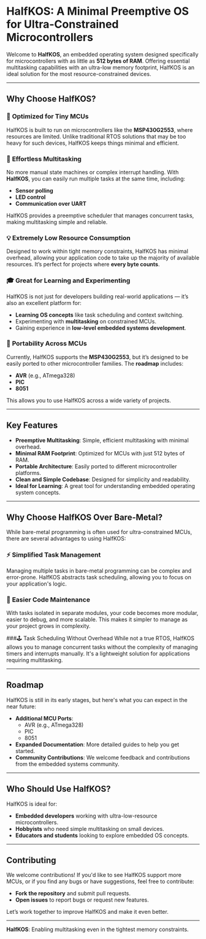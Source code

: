 # HalfKOS: A Minimal Preemptive OS for Ultra-Constrained Microcontrollers

Welcome to **HalfKOS**, an embedded operating system designed specifically for microcontrollers with as little as **512 bytes of RAM**. Offering essential multitasking capabilities with an ultra-low memory footprint, HalfKOS is an ideal solution for the most resource-constrained devices.

---

## Why Choose HalfKOS?

### 🌟 **Optimized for Tiny MCUs**

HalfKOS is built to run on microcontrollers like the **MSP430G2553**, where resources are limited. Unlike traditional RTOS solutions that may be too heavy for such devices, HalfKOS keeps things minimal and efficient.

### 🚀 **Effortless Multitasking**

No more manual state machines or complex interrupt handling. With **HalfKOS**, you can easily run multiple tasks at the same time, including:
- **Sensor polling**
- **LED control**
- **Communication over UART**

HalfKOS provides a preemptive scheduler that manages concurrent tasks, making multitasking simple and reliable.

### 💡 **Extremely Low Resource Consumption**

Designed to work within tight memory constraints, HalfKOS has minimal overhead, allowing your application code to take up the majority of available resources. It’s perfect for projects where **every byte counts**.

### 🎓 **Great for Learning and Experimenting**

HalfKOS is not just for developers building real-world applications — it’s also an excellent platform for:
- **Learning OS concepts** like task scheduling and context switching.
- Experimenting with **multitasking** on constrained MCUs.
- Gaining experience in **low-level embedded systems development**.

### 🔄 **Portability Across MCUs**

Currently, HalfKOS supports the **MSP430G2553**, but it’s designed to be easily ported to other microcontroller families. The **roadmap** includes:
- **AVR** (e.g., ATmega328)
- **PIC**
- **8051**

This allows you to use HalfKOS across a wide variety of projects.

---

## Key Features

- **Preemptive Multitasking**: Simple, efficient multitasking with minimal overhead.
- **Minimal RAM Footprint**: Optimized for MCUs with just 512 bytes of RAM.
- **Portable Architecture**: Easily ported to different microcontroller platforms.
- **Clean and Simple Codebase**: Designed for simplicity and readability.
- **Ideal for Learning**: A great tool for understanding embedded operating system concepts.

---

## Why Choose HalfKOS Over Bare-Metal?

While bare-metal programming is often used for ultra-constrained MCUs, there are several advantages to using HalfKOS:

### ⚡ **Simplified Task Management**
Managing multiple tasks in bare-metal programming can be complex and error-prone. HalfKOS abstracts task scheduling, allowing you to focus on your application's logic.

### 🔄 **Easier Code Maintenance**
With tasks isolated in separate modules, your code becomes more modular, easier to debug, and more scalable. This makes it simpler to manage as your project grows in complexity.

###🕹️ Task Scheduling Without Overhead
While not a true RTOS, HalfKOS allows you to manage concurrent tasks without the complexity of managing timers and interrupts manually. It's a lightweight solution for applications requiring multitasking.

---

## Roadmap

HalfKOS is still in its early stages, but here's what you can expect in the near future:
- **Additional MCU Ports**:
  - AVR (e.g., ATmega328)
  - PIC
  - 8051
- **Expanded Documentation**: More detailed guides to help you get started.
- **Community Contributions**: We welcome feedback and contributions from the embedded systems community.

---

## Who Should Use HalfKOS?

HalfKOS is ideal for:
- **Embedded developers** working with ultra-low-resource microcontrollers.
- **Hobbyists** who need simple multitasking on small devices.
- **Educators and students** looking to explore embedded OS concepts.

---

## Contributing

We welcome contributions! If you'd like to see HalfKOS support more MCUs, or if you find any bugs or have suggestions, feel free to contribute:
- **Fork the repository** and submit pull requests.
- **Open issues** to report bugs or request new features.

Let’s work together to improve HalfKOS and make it even better.

---

**HalfKOS**: Enabling multitasking even in the tightest memory constraints.
